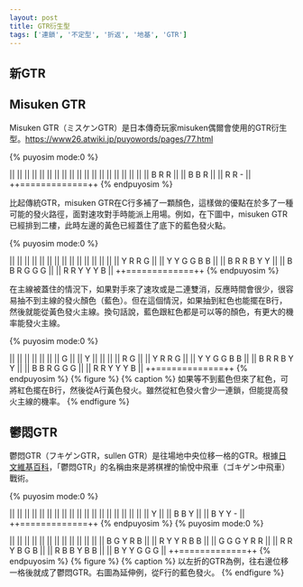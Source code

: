 ```yaml
---
layout: post
title: GTR衍生型
tags: ['連鎖', '不定型', '折返', '地基', 'GTR']
---
```


## 新GTR

## Misuken GTR

Misuken GTR（ミスケンGTR）是日本傳奇玩家misuken偶爾會使用的GTR衍生型。https://www26.atwiki.jp/puyowords/pages/77.html

{% puyosim mode:0 %}
                 
||             ||
||             ||
||             ||
||             ||
||             ||
||             ||
||             ||
||             ||
||             ||
|| B R R       ||
|| B B R       ||
|| R R -       ||
++=============++
{% endpuyosim %}

比起傳統GTR，misuken GTR在C行多補了一顆顏色，這樣做的優點在於多了一種可能的發火路徑，面對速攻對手時能派上用場。例如，在下圖中，misuken GTR已經排到二樓，此時左邊的黃色已經蓋住了底下的藍色發火點。

{% puyosim mode:0 %}
                 
||             ||
||             ||
||             ||
||             ||
||             ||
||             ||
||             ||
||   Y R R G   ||
|| Y Y G G B B ||
|| B R R B Y Y ||
|| B B R G G G ||
|| R R Y Y Y B ||
++=============++
{% endpuyosim %}

在主線被蓋住的情況下，如果對手來了速攻或是二連雙消，反應時間會很少，很容易抽不到主線的發火顏色（藍色）。但在這個情況，如果抽到紅色也能擺在B行，然後就能從黃色發火主線。換句話說，藍色跟紅色都是可以等的顏色，有更大的機率能發火主線。

{% puyosim mode:0 %}
                 
||             ||
||             ||
||             ||
|| G           ||
|| Y           ||
||             ||
||   R G       ||
||   Y R R G   ||
|| Y Y G G B B ||
|| B R R B Y Y ||
|| B B R G G G ||
|| R R Y Y Y B ||
++=============++
{% endpuyosim %}
{% figure %}
{% caption %}
如果等不到藍色但來了紅色，可將紅色擺在B行，然後從A行黃色發火。雖然從紅色發火會少一連鎖，但能提高發火主線的機率。
{% endfigure %}

## 鬱悶GTR

鬱悶GTR（フキゲンGTR，sullen GTR）是往場地中央位移一格的GTR。根據[日文維基百科](https://www26.atwiki.jp/puyowords/pages/126.html)，「鬱悶GTR」的名稱由來是將棋裡的愉悅中飛車（ゴキゲン中飛車）戰術。

{% puyosim mode:0 %}
                 
||             ||
||             ||
||             ||
||             ||
||             ||
||             ||
||             ||
||             ||
||             ||
||     Y       ||
||   B B Y     ||
|| B Y Y -     ||
++=============++
{% endpuyosim %}
{% puyosim mode:0 %}
                 
||             ||
||             ||
||             ||
||             ||
||             ||
||             ||
|| B G   Y R B ||
|| R Y Y R B B ||
|| G G G Y R R ||
|| R R Y B G B ||
|| R B B Y B B ||
|| B Y Y G G G ||
++=============++
{% endpuyosim %}
{% figure %}
{% caption %}
以左折的GTR為例，往右邊位移一格後就成了鬱悶GTR。右圖為延伸例，從F行的藍色發火。
{% endfigure %}
